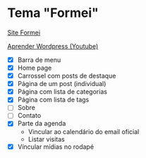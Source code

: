 # Tema "Formei"

[Site Formei](https://formei22.000webhostapp.com/)

[Aprender Wordpress (Youtube)](https://www.youtube.com/playlist?list=PLBbHLUbqqCrT1gBZtTminYijo8DVpPynE)

- [X] Barra de menu
- [X] Home page
- [X] Carrossel com posts de destaque
- [X] Página de um post (individual)
- [X] Página com lista de categorias
- [X] Página com lista de tags
- [ ] Sobre
- [ ] Contato
- [X] Parte da agenda
   - Vincular ao calendário do email oficial
   - Listar visitas
- [X] Víncular mídias no rodapé

